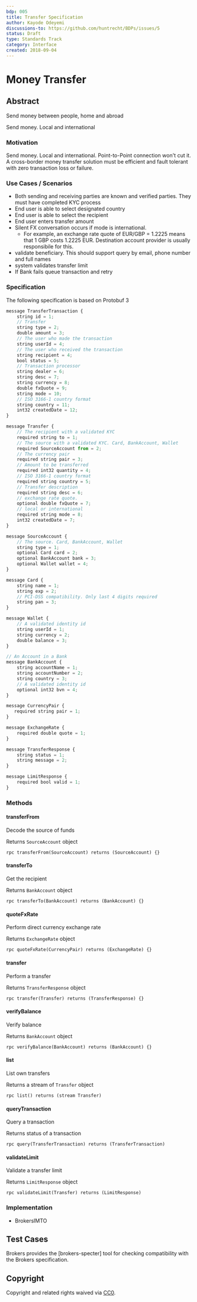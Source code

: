 ```yaml
---
bdp: 005
title: Transfer Specification
author: Kayode Odeyemi
discussions-to: https://github.com/huntrecht/BDPs/issues/5
status: Draft
type: Standards Track
category: Interface
created: 2018-09-04
---
```

# Money Transfer

## Abstract
Send money between people, home and abroad

Send money. Local and international

### Motivation

Send money. Local and international. Point-to-Point connection won't cut it. A
cross-border money transfer solution must be efficient and fault tolerant with
zero transaction loss or failure.

### Use Cases / Scenarios
- Both sending and receiving parties are known and verified parties. They must
    have completed KYC process
- End user is able to select designated country
- End user is able to select the recipient
- End user enters transfer amount
- Silent FX conversation occurs if mode is international. 
    - For example, an exchange rate quote of EUR/GBP = 1.2225 means that 1 GBP
        costs 1.2225 EUR. Destination account provider is usually responsibile
        for this.
- validate beneficiary. This should support query by email, phone number and
    full names
- system validates transfer limit
- If Bank fails queue transaction and retry

### Specification

The following specification is based on Protobuf 3

``` js
message TransferTransaction {
    string id = 1;
    // Transfer
    string type = 2;
    double amount = 3;
    // The user who made the transaction
    string userId = 4;
    // The user who received the transaction
    string recipient = 4;
    bool status = 5;
    // Transaction processor
    string dealer = 6;
    string desc = 7;
    string currency = 8;
    double fxQuote = 9;
    string mode = 10;
    // ISO 3166-1 country format
    string country = 11;
    int32 createdDate = 12;
}

message Transfer {
    // The recipient with a validated KYC 
    required string to = 1;
    // The source with a validated KYC. Card, BankAccount, Wallet
    required SourceAccount from = 2;
    // The currency pair
    required string pair = 3;
    // Amount to be transferred
    required int32 quantity = 4;
    // ISO 3166-1 country format
    required string country = 5;
    // Transfer description
    required string desc = 6;
    // exchange rate quote.
    optional double fxQuote = 7;
    // local or international
    required string mode = 8;
    int32 createdDate = 7;
}

message SourceAccount {
    // The source. Card, BankAccount, Wallet
    string type = 1;
    optional Card card = 2;
    optional BankAccount bank = 3;
    optional Wallet wallet = 4;
}

message Card {
    string name = 1;
    string exp = 2;
    // PCI-DSS compatibility. Only last 4 digits required
    string pan = 3;
}

message Wallet {
    // A validated identity id
    string userId = 1;
    string currency = 2;
    double balance = 3;
}

// An Account in a Bank
message BankAccount {
    string accountName = 1;
    string accountNumber = 2;
    string country = 3;
    // A validated identity id
    optional int32 bvn = 4;
}

message CurrencyPair {
   required string pair = 1; 
}

message ExchangeRate {
    required double quote = 1;
}

message TransferResponse {
    string status = 1;
    string message = 2;
}

message LimitResponse {
    required bool valid = 1;
}
```

### Methods

#### transferFrom 

Decode the source of funds

Returns `SourceAccount` object

`rpc transferFrom(SourceAccount) returns (SourceAccount) {}`

#### transferTo 

Get the recipient

Returns `BankAccount` object

`rpc transferTo(BankAccount) returns (BankAccount) {}`

#### quoteFxRate

Perform direct currency exchange rate

Returns `ExchangeRate` object

`rpc quoteFxRate(CurrencyPair) returns (ExchangeRate) {}`

#### transfer 

Perform a transfer

Returns `TransferResponse` object

`rpc transfer(Transfer) returns (TransferResponse) {}`

#### verifyBalance

Verify balance

Returns `BankAccount` object

`rpc verifyBalance(BankAccount) returns (BankAccount) {}`

#### list 

List own transfers

Returns a stream of `Transfer` object

`rpc list() returns (stream Transfer)`

#### queryTransaction

Query a transaction

Returns status of a transaction

`rpc query(TransferTransaction) returns (TransferTransaction)`

#### validateLimit

Validate a transfer limit

Returns `LimitResponse` object

`rpc validateLimit(Transfer) returns (LimitResponse)`


### Implementation
- BrokersIMTO

## Test Cases
Brokers provides the [brokers-specter] tool for checking compatibility with the Brokers specification.

## Copyright
Copyright and related rights waived via
[CC0](https://creativecommons.org/publicdomain/zero/1.0/).
